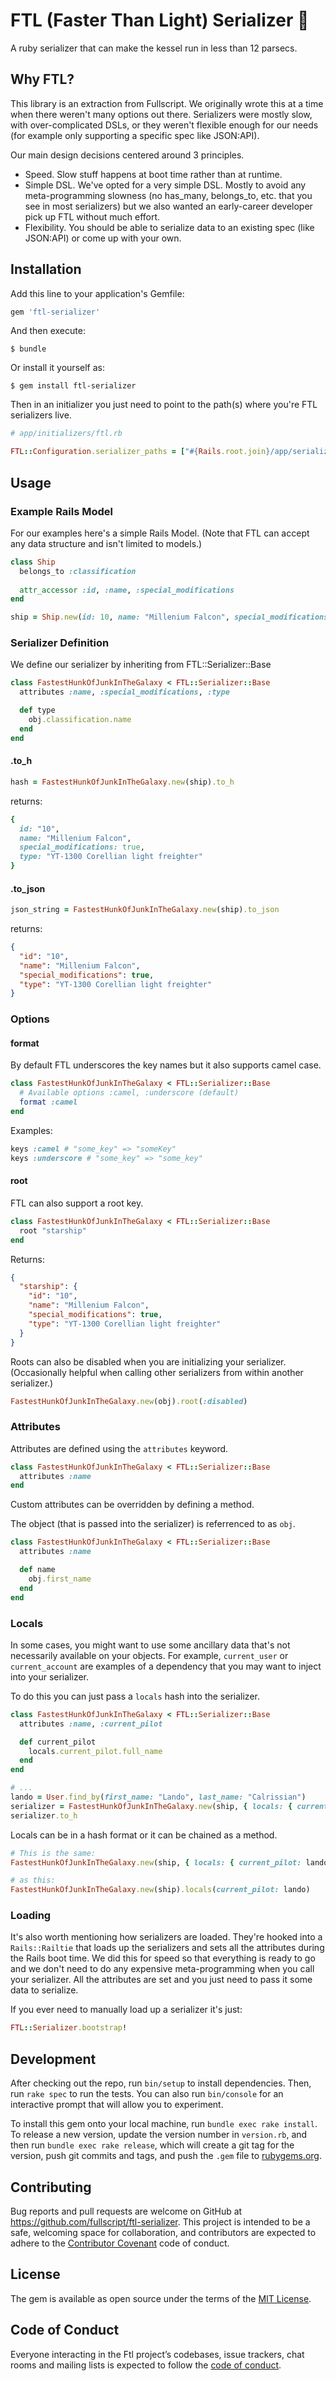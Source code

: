 # FTL (Faster Than Light) Serializer 🚀

A ruby serializer that can make the kessel run in less than 12 parsecs.

## Why FTL?
This library is an extraction from Fullscript. We originally wrote this at a time when there weren't many options out there. Serializers were mostly slow, with over-complicated DSLs, or they weren't flexible enough for our needs (for example only supporting a specific spec like JSON:API).

Our main design decisions centered around 3 principles.

- Speed. Slow stuff happens at boot time rather than at runtime. 
- Simple DSL. We've opted for a very simple DSL. Mostly to avoid any meta-programming slowness (no has_many, belongs_to, etc. that you see in most serializers) but we also wanted an early-career developer pick up FTL without much effort.
- Flexibility. You should be able to serialize data to an existing spec (like JSON:API) or come up with your own.


## Installation

Add this line to your application's Gemfile:

```ruby
gem 'ftl-serializer'
```

And then execute:

    $ bundle

Or install it yourself as:

    $ gem install ftl-serializer

Then in an initializer you just need to point to the path(s) where you're FTL serializers live.

```ruby
# app/initializers/ftl.rb

FTL::Configuration.serializer_paths = ["#{Rails.root.join}/app/serializers"]
```

## Usage

### Example Rails Model

For our examples here's a simple Rails Model. (Note that FTL can accept any data structure and isn't limited to models.)

```ruby
class Ship
  belongs_to :classification
  
  attr_accessor :id, :name, :special_modifications
end
```

```ruby
ship = Ship.new(id: 10, name: "Millenium Falcon", special_modifications: true, classification_id: 20)
```


### Serializer Definition

We define our serializer by inheriting from FTL::Serializer::Base

```ruby
class FastestHunkOfJunkInTheGalaxy < FTL::Serializer::Base
  attributes :name, :special_modifications, :type

  def type
    obj.classification.name
  end
end
```

#### .to_h

```ruby
hash = FastestHunkOfJunkInTheGalaxy.new(ship).to_h
```

returns:

```ruby
{
  id: "10",
  name: "Millenium Falcon",
  special_modifications: true,
  type: "YT-1300 Corellian light freighter"
}
```


#### .to_json

```ruby
json_string = FastestHunkOfJunkInTheGalaxy.new(ship).to_json
```

returns:

```json
{
  "id": "10",
  "name": "Millenium Falcon",
  "special_modifications": true,
  "type": "YT-1300 Corellian light freighter"
}
```

### Options

#### format

By default FTL underscores the key names but it also supports camel case.

```ruby
class FastestHunkOfJunkInTheGalaxy < FTL::Serializer::Base
  # Available options :camel, :underscore (default)
  format :camel
end
```

Examples:

```ruby
keys :camel # "some_key" => "someKey"
keys :underscore # "some_key" => "some_key"
```

#### root

FTL can also support a root key.

```ruby
class FastestHunkOfJunkInTheGalaxy < FTL::Serializer::Base
  root "starship"
end
```

Returns:

```json
{
  "starship": {
    "id": "10",
    "name": "Millenium Falcon",
    "special_modifications": true,
    "type": "YT-1300 Corellian light freighter"
  }
}
```

Roots can also be disabled when you are initializing your serializer. (Occasionally helpful when calling other serializers from within another serializer.)

```ruby
FastestHunkOfJunkInTheGalaxy.new(obj).root(:disabled)
```

### Attributes

Attributes are defined using the `attributes` keyword.

```ruby
class FastestHunkOfJunkInTheGalaxy < FTL::Serializer::Base
  attributes :name
end
```

Custom attributes can be overridden by defining a method.

The object (that is passed into the serializer) is referrenced to as `obj`.

```ruby
class FastestHunkOfJunkInTheGalaxy < FTL::Serializer::Base
  attributes :name

  def name
    obj.first_name
  end
end
```

### Locals

In some cases, you might want to use some ancillary data that's not necessarily available on your objects. For example, `current_user` or `current_account` are examples of a dependency that you may want to inject into your serializer.

To do this you can just pass a `locals` hash into the serializer.

```ruby
class FastestHunkOfJunkInTheGalaxy < FTL::Serializer::Base
  attributes :name, :current_pilot

  def current_pilot
    locals.current_pilot.full_name
  end
end

# ...
lando = User.find_by(first_name: "Lando", last_name: "Calrissian")
serializer = FastestHunkOfJunkInTheGalaxy.new(ship, { locals: { current_pilot: lando } })
serializer.to_h
```

Locals can be in a hash format or it can be chained as a method.

```ruby
# This is the same:
FastestHunkOfJunkInTheGalaxy.new(ship, { locals: { current_pilot: lando } })

# as this:
FastestHunkOfJunkInTheGalaxy.new(ship).locals(current_pilot: lando)
```

### Loading

It's also worth mentioning how serializers are loaded. They're hooked into a `Rails::Railtie` that loads up the serializers and sets all the attributes during the Rails boot time. We did this for speed so that everything is ready to go and we don't need to do any expensive meta-programming when you call your serializer. All the attributes are set and you just need to pass it some data to serialize.

If you ever need to manually load up a serializer it's just:

```ruby
FTL::Serializer.bootstrap!
```

## Development

After checking out the repo, run `bin/setup` to install dependencies. Then, run `rake spec` to run the tests. You can also run `bin/console` for an interactive prompt that will allow you to experiment.

To install this gem onto your local machine, run `bundle exec rake install`. To release a new version, update the version number in `version.rb`, and then run `bundle exec rake release`, which will create a git tag for the version, push git commits and tags, and push the `.gem` file to [rubygems.org](https://rubygems.org).

## Contributing

Bug reports and pull requests are welcome on GitHub at https://github.com/fullscript/ftl-serializer. This project is intended to be a safe, welcoming space for collaboration, and contributors are expected to adhere to the [Contributor Covenant](http://contributor-covenant.org) code of conduct.

## License

The gem is available as open source under the terms of the [MIT License](https://opensource.org/licenses/MIT).

## Code of Conduct

Everyone interacting in the Ftl project’s codebases, issue trackers, chat rooms and mailing lists is expected to follow the [code of conduct](https://github.com/[USERNAME]/ftl/blob/master/CODE_OF_CONDUCT.md).
